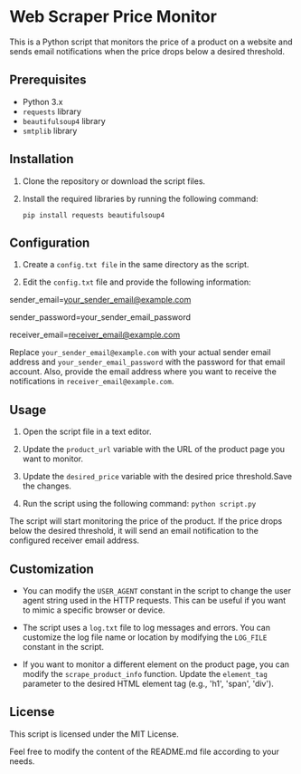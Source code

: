 # Web Scraper Price Monitor

This is a Python script that monitors the price of a product on a website and sends email notifications when the price drops below a desired threshold.

## Prerequisites

- Python 3.x
- `requests` library
- `beautifulsoup4` library
- `smtplib` library

## Installation

1. Clone the repository or download the script files.

2. Install the required libraries by running the following command:

   ```shell
   pip install requests beautifulsoup4
## Configuration
1. Create a `config.txt file` in the same directory as the script.

2. Edit the `config.txt` file and provide the following information:

sender_email=your_sender_email@example.com

sender_password=your_sender_email_password

receiver_email=receiver_email@example.com

Replace `your_sender_email@example.com` with your actual sender email 
address and `your_sender_email_password` with the password for that email account. 
Also, provide the email address where you want to receive the notifications in `receiver_email@example.com`.

## Usage
1. Open the script file in a text editor.

2. Update the `product_url` variable with the URL of the product page you want to monitor.

3. Update the `desired_price` variable with the desired price threshold.Save the changes.

4. Run the script using the following command:
     `python script.py`
     
 The script will start monitoring the price of the product. If the price drops below 
 the desired threshold, it will send an email notification to the configured receiver email address.
 
 ## Customization
* You can modify the `USER_AGENT` constant in the script to change the user 
  agent string used in the HTTP requests. This can be useful if you want to mimic 
  a specific browser or device.

* The script uses a `log.txt` file to log messages and errors. You can customize 
  the log file name or location by modifying the `LOG_FILE` constant in the script.

* If you want to monitor a different element on the product page, you can modify the `scrape_product_info` function. 
  Update the `element_tag` parameter to the desired HTML element tag (e.g., 'h1', 'span', 'div').
 
## License
This script is licensed under the MIT License.

Feel free to modify the content of the README.md file according to your needs.


